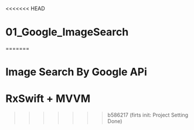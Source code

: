 <<<<<<< HEAD
# 01_Google_ImageSearch
=======
# Image Search By Google APi
# RxSwift + MVVM
>>>>>>> b586217 (firts init: Project Setting Done)
